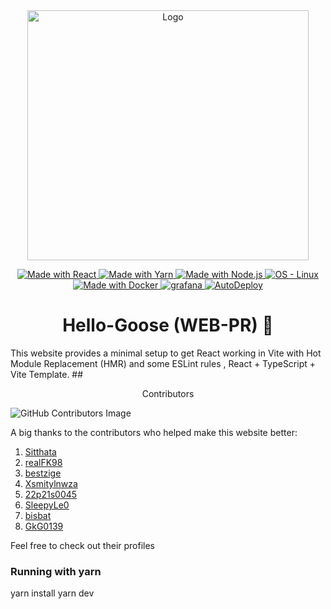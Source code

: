 <center><img src="https://img5.pic.in.th/file/secure-sv1/Logo-HelloWorld.png" alt="Logo" width="450" height="400"></center>


<p align="center">
  <a href="https://reactjs.org" title="Go to React homepage">
    <img src="https://img.shields.io/badge/React-18-blue?logo=react&logoColor=white" alt="Made with React">
  </a>
  
  <a href="https://yarnpkg.com" title="Go to Yarn homepage">
    <img src="https://img.shields.io/badge/Yarn->=1.22-blue?logo=yarn&logoColor=white" alt="Made with Yarn">
  </a>
  <a href="https://nodejs.org" title="Go to Node.js homepage">
    <img src="https://img.shields.io/badge/Node.js->=16-green?logo=node.js&logoColor=white" alt="Made with Node.js">
  </a>
  <a href="https://ubuntu.com/download/desktop" title="Go to Linux homepage">
    <img src="https://img.shields.io/badge/Linux-Ubuntu22.04-orange?logo=linux&logoColor=white" alt="OS - Linux">
  </a>
  <a href="https://hub.docker.com/r/xsmity01/hellogoose_webpr" title="Go to Docker homepage">
    <img src="https://img.shields.io/badge/Made_with-Docker-blue?logo=docker&logoColor=white" alt="Made with Docker">
  </a>
  <a href="http://10.4.56.30:3000/d/rYdddlPWkd/node-exporter-full-2?orgId=1&from=1698343684541&to=1698430084541&theme=dark" title="Go to Docker homepage">
    <img src="https://img.shields.io/badge/Monitoring-green?logo=grafana&logoColor=white" alt="grafana">
  </a>
  <a href="https://github.com/Hello-Goose/Hello-Goose/actions/workflows/ci-testfile.yaml" title="AutoDeploy">
    <img src="https://github.com/Hello-Goose/Hello-Goose/actions/workflows/ci-testfile.yaml/badge.svg?branch=main" alt="AutoDeploy">
  </a>
</p>

# <center>Hello-Goose (WEB-PR) 🪿</center>


This website provides a minimal setup to get React working in Vite with Hot Module Replacement (HMR) and some ESLint rules , React + TypeScript + Vite Template.
##<center> Contributors</center>

![GitHub Contributors Image](https://contrib.rocks/image?repo=Hello-Goose/Hello-Goose) 


A big thanks to the contributors who helped make this website better:



1. [Sitthata](https://github.com/Sitthata)
2. [realFK98](https://github.com/realFK98)
3. [bestzige](https://github.com/bestzige)
4. [Xsmitylnwza](https://github.com/Xsmitylnwza)
5. [22p21s0045](https://github.com/22p21s0045)
6. [SleepyLe0](https://github.com/SleepyLe0)
7. [bisbat](https://github.com/bisbat)
8. [GkG0139](https://github.com/GkG0139)
   

Feel free to check out their profiles
### Running with yarn
yarn install
yarn dev




